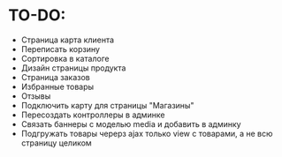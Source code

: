 # TO-DO:

* Страница карта клиента
* Переписать корзину
* Сортировка в каталоге
* Дизайн страницы продукта
* Страница заказов
* Избранные товары
* Отзывы
* Подключить карту для страницы "Магазины"
* Пересоздать контроллеры в админке
* Связать баннеры с моделью media и добавить в админку
* Подгружать товары черерз ajax только view с товарами, а не всю страницу целиком